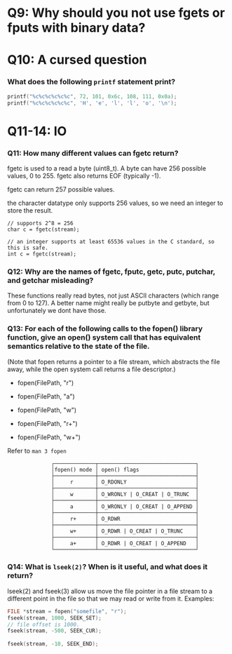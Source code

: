# Q9: Why should you not use fgets or fputs with binary data?

# Q10: A cursed question

### What does the following `printf` statement print?
```c
printf("%c%c%c%c%c%c", 72, 101, 0x6c, 108, 111, 0x0a);
printf("%c%c%c%c%c%c", 'H', 'e', 'l', 'l', 'o', '\n');
```
# Q11-14: IO
### Q11: How many different values can fgetc return?
fgetc is used to a read a byte (uint8_t). A byte can have 256 possible values, 0 to 255.
fgetc also returns EOF (typically -1).

fgetc can return 257 possible values.

the character datatype only supports 256 values, so we need an integer to store the result.
```
// supports 2^8 = 256 
char c = fgetc(stream);
```

```
// an integer supports at least 65536 values in the C standard, so this is safe.
int c = fgetc(stream);
```


### Q12: Why are the names of fgetc, fputc, getc, putc, putchar, and getchar misleading?
These functions really read bytes, not just ASCII characters (which range from 0 to 127). A better name might really be putbyte and getbyte, but unfortunately we dont have those.

### Q13: For each of the following calls to the fopen() library function, give an open() system call that has equivalent semantics relative to the state of the file.

(Note that fopen returns a pointer to a file stream, which abstracts the file away, while the open system call returns a file descriptor.)

* fopen(FilePath, "r")

* fopen(FilePath, "a")
* fopen(FilePath, "w")
* fopen(FilePath, "r+")
* fopen(FilePath, "w+")

Refer to `man 3 fopen`
```
              ┌─────────────┬───────────────────────────────┐
              │fopen() mode │ open() flags                  │
              ├─────────────┼───────────────────────────────┤
              │     r       │ O_RDONLY                      │
              ├─────────────┼───────────────────────────────┤
              │     w       │ O_WRONLY | O_CREAT | O_TRUNC  │
              ├─────────────┼───────────────────────────────┤
              │     a       │ O_WRONLY | O_CREAT | O_APPEND │
              ├─────────────┼───────────────────────────────┤
              │     r+      │ O_RDWR                        │
              ├─────────────┼───────────────────────────────┤
              │     w+      │ O_RDWR | O_CREAT | O_TRUNC    │
              ├─────────────┼───────────────────────────────┤
              │     a+      │ O_RDWR | O_CREAT | O_APPEND   │
              └─────────────┴───────────────────────────────┘
```

### Q14: What is `lseek(2)`? When is it useful, and what does it return?
lseek(2) and fseek(3) allow us move the file pointer in a file stream to a different point in the file so that we may read or write from it. Examples:
```c
FILE *stream = fopen("somefile", "r");
fseek(stream, 1000, SEEK_SET);
// file offset is 1000.
fseek(stream, -500, SEEK_CUR);
 
fseek(stream, -10, SEEK_END);
```
